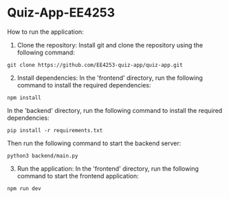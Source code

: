 # Quiz-App-EE4253

How to run the application:

1. Clone the repository:
Install git and clone the repository using the following command:
```
git clone https://github.com/EE4253-quiz-app/quiz-app.git
```

2. Install dependencies:
In the 'frontend' directory, run the following command to install the required dependencies:
```
npm install
```

In the 'backend' directory, run the following command to install the required dependencies:
```
pip install -r requirements.txt
```

Then run the following command to start the backend server:
```
python3 backend/main.py
```

3. Run the application:
In the 'frontend' directory, run the following command to start the frontend application:
```
npm run dev
```